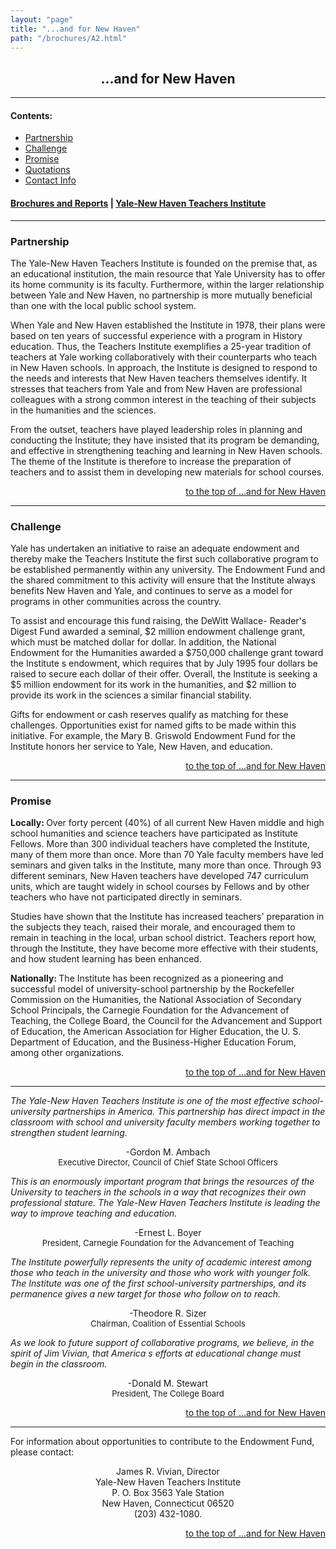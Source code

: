 ```yaml
---
layout: "page"
title: "...and for New Haven"
path: "/brochures/A2.html"
---
```

<main>
<center><h2>...and for New Haven</h2>
</center>
<hr/>
<h4>Contents: </h4>
<ul>
<a href="#a">
</a><li><a href="#a">Partnership</a>
<a href="#b"></a></li><li><a href="#b">Challenge</a>
<a href="#c"></a></li><li><a href="#c">Promise</a>
<a href="#d"></a></li><li><a href="#d">Quotations</a>
<a href="#e"></a></li><li><a href="#e">Contact Info</a>
</li></ul>
<h4>
<a href=".\">Brochures and Reports</a> |
<a href="..\">Yale-New Haven Teachers Institute</a>
</h4>
<hr/>
<a name="a">
<h3>Partnership</h3>
The Yale-New Haven Teachers Institute is founded on the premise that, as
an educational institution, the main resource that Yale University has to
offer its home community is its faculty.  Furthermore, within the larger
relationship between Yale and New Haven, no partnership is more mutually
beneficial than one with the local public school system.
<p>When Yale and New Haven established the Institute in 1978, their plans
were based on ten years of successful experience with a program in History
education. Thus, the Teachers Institute exemplifies a 25-year tradition of
teachers at Yale working collaboratively with their counterparts who teach
in New Haven schools. In approach, the Institute is designed to respond to
the needs and interests that New Haven teachers themselves identify. It
stresses that teachers from Yale and from New Haven are professional
colleagues with a strong common interest in the teaching of their subjects
in the humanities and the sciences.
</p><p>From the outset, teachers have played leadership roles in planning and
conducting the Institute; they have insisted that its program be
demanding, and effective in strengthening teaching and learning in New
Haven schools. The theme of the Institute is therefore to increase the
preparation of teachers and to assist them in developing new materials for
school courses.
</p></a><center><a name="a"></a><div align="right"><a name="a"></a><p><a name="a">
</a><a href="#top">to the top of ...and for New Haven</a></p></div></center>
<hr/>
<a name="b">
<h3>Challenge</h3>
Yale has undertaken an initiative to raise an adequate endowment and
thereby make the Teachers Institute the first such collaborative program
to be established permanently within any university. The Endowment Fund
and the shared commitment to this activity will ensure that the Institute
always benefits New Haven and Yale, and continues to serve as a model for
programs in other communities across the country.
<p>To assist and encourage this fund raising, the DeWitt Wallace- Reader's
Digest Fund awarded a seminal, $2 million endowment challenge grant, which
must be matched dollar for dollar. In addition, the National Endowment for
the Humanities awarded a $750,000 challenge grant toward the Institute s
endowment, which requires that by July 1995 four dollars be raised to
secure each dollar of their offer. Overall, the Institute is seeking a $5
million endowment for its work in the humanities, and $2 million to
provide its work in the sciences a similar financial stability.
</p><p>Gifts for endowment or cash reserves qualify as matching for these
challenges. Opportunities exist for named gifts to be made within this
initiative. For example, the Mary B. Griswold Endowment Fund for the
Institute honors her service to Yale, New Haven, and education.
</p></a><center><a name="b"></a><div align="right"><a name="b"></a><p><a name="b">
</a><a href="#top">to the top of ...and for New Haven</a></p></div></center>
<hr/>
<a name="c">
<h3>Promise</h3>
<b>Locally: </b>  Over forty percent (40%) of all current New Haven middle
and high school humanities and science teachers have participated as
Institute Fellows. More than 300 individual teachers have completed the
Institute, many of them more than once. More than 70 Yale faculty members
have led seminars and given talks in the Institute, many more than once.
Through 93 different seminars, New Haven teachers have developed 747
curriculum units, which are taught widely in school courses by Fellows and
by other teachers who have not participated directly in seminars.
<p>Studies have shown that the Institute has increased teachers'
preparation in the subjects they teach, raised their morale, and
encouraged them to remain in teaching in the local, urban school district.
Teachers report how, through the Institute, they have become more
effective with their students, and how student learning has been
enhanced.</p><p>
<b>Nationally: </b>The Institute has been recognized as a pioneering and
successful model of university-school partnership by the Rockefeller
Commission on the Humanities, the National Association of Secondary School
Principals, the Carnegie Foundation for the Advancement of Teaching, the
College Board, the Council for the Advancement and Support of Education,
the American Association for Higher Education, the U. S. Department of
Education, and the Business-Higher Education Forum, among other
organizations.
</p></a><center><a name="c"></a><div align="right"><a name="c"></a><p><a name="c">
</a><a href="#top">to the top of ...and for New Haven</a></p></div></center>
<hr/>
<a name="d">
<i>The Yale-New Haven Teachers Institute is one of the most effective
school-university partnerships in America. This partnership has direct
impact in the classroom with school and university faculty members working
together to strengthen student learning.
</i><p align="center">
-Gordon M. Ambach
<br/><font size="-1">Executive Director, Council of Chief State School
Officers</font>
</p>
<i>This is an enormously important program that brings the resources of
the University to teachers in the schools in a way that recognizes their
own professional stature. The Yale-New Haven Teachers Institute is leading
the way to improve teaching and education.
</i><p align="center"> -Ernest L. Boyer
<br/><font size="-1">President, Carnegie Foundation for the Advancement of
Teaching</font>
</p>
<i>The Institute powerfully represents the unity of academic interest
among those who teach in the university and those who work with younger
folk. The Institute was one of the first school-university partnerships,
and its permanence gives a new target for those who follow on to reach.
</i><p align="center"> -Theodore R. Sizer
<br/><font size="-1">Chairman, Coalition of Essential Schools
</font></p>
<i> As we look to future support of collaborative programs, we believe, in
the spirit of Jim Vivian, that America s efforts at educational change
must begin in the classroom.
</i><p align="center"> -Donald M. Stewart
<br/><font size="-1">President, The College Board
</font></p>
</a><center><a name="d"></a><div align="right"><a name="d"></a><p><a name="d">
</a><a href="#top">to the top of ...and for New Haven</a></p></div></center>
<hr/>
<a name="e">
For information about opportunities to contribute to the Endowment Fund,
please contact:
<p align="Center">James R. Vivian, Director
<br/>Yale-New Haven Teachers Institute
<br/>P. O. Box 3563 Yale Station
<br/>New Haven, Connecticut 06520
<br/>(203) 432-1080.</p>
</a><center><a name="e"></a><div align="right"><a name="e"></a><p><a name="e">
</a><a href="#top">to the top of ...and for New Haven</a></p></div></center>
</main>